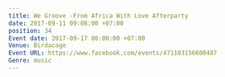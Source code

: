 ```yaml
---
title: We Groove -From Africa With Love Afterparty
date: 2017-09-11 09:08:00 +07:00
position: 34
Event date: 2017-09-17 00:00:00 +07:00
Venue: Birdacage
Event URL: https://www.facebook.com/events/471103156600487
Genre: music
---
```


